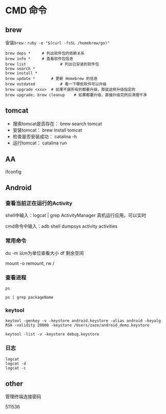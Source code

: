 
# CMD 命令


## brew

安装``brew`` : ``ruby -e "$(curl -fsSL /homebrew/go)"``

```
brew deps *		# 列出软件包的依赖关系
brew info *		# 查看软件包信息
brew list				# 列出已安装的软件包
brew search *
brew install *
brew update	*		# 更新 Homebrew 的信息
brew outdated			# 看一下哪些软件可以升级
brew upgrade <xxx>	# 如果不是所有的都要升级，那就这样升级指定的
brew upgrade; brew cleanup    # 如果都要升级，直接升级完然后清理干净

```

## tomcat

- 搜索tomcat是否存在：
brew search tomcat
- 安装tomcat：
brew install tomcat
- 检查是否安装成功：
catalina -h
- 运行tomcat：
catalina run


## AA

ifconfig




## Android

###  查看当前正在运行的Activity

shell中输入：logcat | grep ActivityManager 真机运行应用，可以实时

cmd命令中输入：adb shell dumpsys activity activities


### 常用命令

du -m    以m为单位查看大小
df	剩余空间

mount -o remount, rw /

### 查看进程

``ps``

``ps | grep packageName``

### keytool

```
keytool -genkey -v -keystore android.keystore -alias android -keyalg RSA -validity 20000 -keystore /Users/zaze/android_demo.keystore

keytool -list -v -keystore debug.keystore

```


### 日志

```
logcat
logcat -d
logcat -c

```




## other
管理终端连接密码

511536